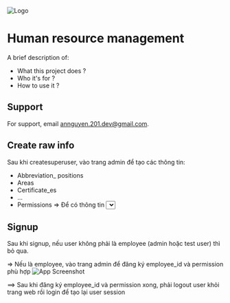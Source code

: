 
![Logo](https://dev-to-uploads.s3.amazonaws.com/uploads/articles/th5xamgrr6se0x5ro4g6.png)


# Human resource management

A brief description of:
- What this project does ?
- Who it's for ?
- How to use it ?


## Support

For support, email annguyen.201.dev@gmail.com.


## Create raw info

Sau khi createsuperuser, vào trang admin để tạo các thông tin:
- Abbreviation_ positions
- Areas
- Certificate_es
- ...
- Permissions
=> Để có thông tin <select> khi tạo employee, leave,...
## Signup

Sau khi signup, nếu user không phải là employee (admin hoặc test user) thì bỏ qua.

=> Nếu là employee, vào trang admin để đăng ký employee_id và permission phù hợp
![App Screenshot](https://iili.io/HkU4VFp.png?text=App+Screenshot+Here)

==> Sau khi đăng ký employee_id và permission xong, phải logout user khỏi trang web rồi login để tạo lại user session

